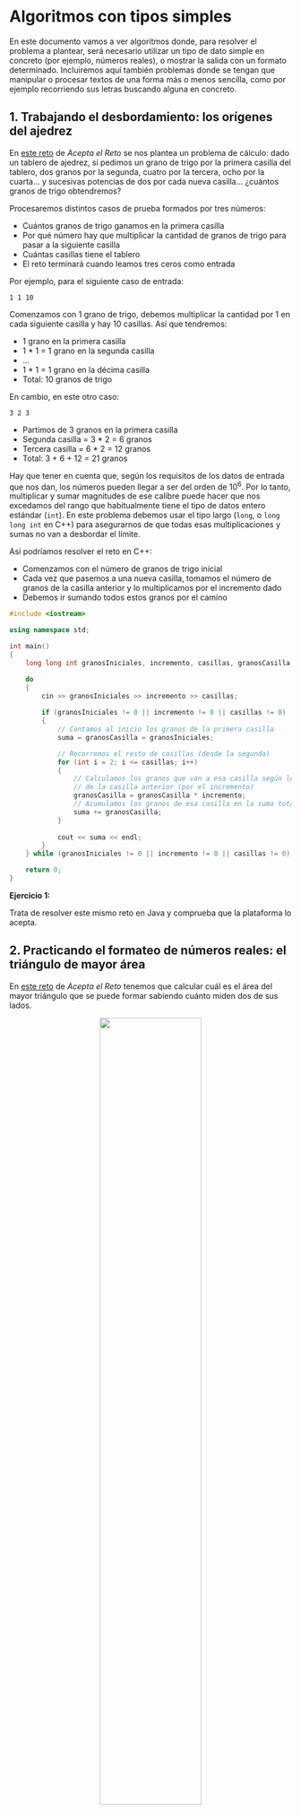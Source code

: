 # Algoritmos con tipos simples

En este documento vamos a ver algoritmos donde, para resolver el problema a plantear, será necesario utilizar un tipo de dato simple en concreto (por ejemplo, números reales), o mostrar la salida con un formato determinado. Incluiremos aquí también problemas donde se tengan que manipular o procesar textos de una forma más o menos sencilla, como por ejemplo recorriendo sus letras buscando alguna en concreto.

## 1. Trabajando el desbordamiento: los orígenes del ajedrez

En <a href="https://aceptaelreto.com/problem/statement.php?id=236" target="_blank">este reto</a> de *Acepta el Reto* se nos plantea un problema de cálculo: dado un tablero de ajedrez, si pedimos un grano de trigo por la primera casilla del tablero, dos granos por la segunda, cuatro por la tercera, ocho por la cuarta... y sucesivas potencias de dos por cada nueva casilla... ¿cuántos granos de trigo obtendremos?

Procesaremos distintos casos de prueba formados por tres números:

* Cuántos granos de trigo ganamos en la primera casilla
* Por qué número hay que multiplicar la cantidad de granos de trigo para pasar a la siguiente casilla
* Cuántas casillas tiene el tablero
* El reto terminará cuando leamos tres ceros como entrada

Por ejemplo, para el siguiente caso de entrada:

```
1 1 10
```

Comenzamos con 1 grano de trigo, debemos multiplicar la cantidad por 1 en cada siguiente casilla y hay 10 casillas. Así que tendremos:

* 1 grano en la primera casilla
* 1 * 1 = 1 grano en la segunda casilla
* ...
* 1 * 1 = 1 grano en la décima casilla
* Total: 10 granos de trigo

En cambio, en este otro caso:

```
3 2 3
```

* Partimos de 3 granos en la primera casilla
* Segunda casilla = 3 * 2 = 6 granos
* Tercera casilla = 6 * 2 = 12 granos
* Total: 3 + 6 + 12 = 21 granos

Hay que tener en cuenta que, según los requisitos de los datos de entrada que nos dan, los números pueden llegar a ser del orden de 10<sup>6</sup>. Por lo tanto, multiplicar y sumar magnitudes de ese calibre puede hacer que nos excedamos del rango que habitualmente tiene el tipo de datos entero estándar (`int`). En este problema debemos usar el tipo largo (`long`, o `long long int` en C++) para asegurarnos de que todas esas multiplicaciones y sumas no van a desbordar el límite.

Así podríamos resolver el reto en C++:

* Comenzamos con el número de granos de trigo inicial
* Cada vez que pasemos a una nueva casilla, tomamos el número de granos de la casilla anterior y lo multiplicamos por el incremento dado
* Debemos ir sumando todos estos granos por el camino

```cpp
#include <iostream>

using namespace std;

int main()
{
    long long int granosIniciales, incremento, casillas, granosCasilla, suma;

    do
    {
        cin >> granosIniciales >> incremento >> casillas;
        
        if (granosIniciales != 0 || incremento != 0 || casillas != 0)
        {
            // Contamos al inicio los granos de la primera casilla
            suma = granosCasilla = granosIniciales;

            // Recorremos el resto de casillas (desde la segunda)
            for (int i = 2; i <= casillas; i++)
            {
                // Calculamos los granos que van a esa casilla según los
                // de la casilla anterior (por el incremento)
                granosCasilla = granosCasilla * incremento;
                // Acumulamos los granos de esa casilla en la suma total
                suma += granosCasilla;
            }
            
            cout << suma << endl;
        }
    } while (granosIniciales != 0 || incremento != 0 || casillas != 0);

	return 0;
}
```

<div class="ejercicio">
    <p><strong>Ejercicio 1:</strong></p>
    <p>Trata de resolver este mismo reto en Java y comprueba que la plataforma lo acepta.</p>
</div>

## 2. Practicando el formateo de números reales: el triángulo de mayor área

En <a href="https://aceptaelreto.com/problem/statement.php?id=236" target="_blank">este reto</a> de *Acepta el Reto* tenemos que calcular cuál es el área del mayor triángulo que se puede formar sabiendo cuánto miden dos de sus lados.

<div align="center">
    <img src="https://aceptaelreto.com/pub/problems/v003/50/st/statements/Spanish/Triangulos.svg" width="60%">
    <p><em>Fuente: Acepta el Reto</em></p>
</div>

Para conocer cuál es el área mayor que se puede formar, todo depende del ángulo que formemos con esos dos segmentos, como puede verse en la imagen anterior. Intuitivamente puede verse que ese área será mayor cuanto más perpendiculares pongamos entre sí los segmentos, aunque también se puede demostrar matemáticamente. 

<div class="demostracion">

    <p>Llamaremos <code>a</code> y <code>b</code> a los dos segmentos que tenemos, y <code>A</code> al ángulo que forman.</p>

    <div align="center">
        <img src="/algoritmia/img/reto350_1.png" width="30%">
    </div>

    <p>El área la calcularíamos como <code>base · altura / 2</code>, siendo la base el lado <code>a</code> y la altura la cantidad <code>h</code> que no conocemos. Sin embargo, aplicando trigonometría se tiene que el seno del ángulo <code>A</code> que forman <code>a</code> y <code>b</code> se calcula dividiendo <code>h / b</code>. Despejando <code>h</code> en esa fórmula, se tiene que <code>h = b · sen A</code>.</p>

    <p>Con esto, el área del triángulo la podemos calcular en cualquier caso como <code>(a · b · sen A) / 2</code>. Como <code>a</code> y <code>b</code> ya sabemos lo que valen, este área será máxima cuanto mayor sea el seno del ángulo que forman <code>A</code>. El ángulo que tiene el mayor valor del seno es el de 90º, cuyo seno vale 1 y, por tanto, obtendremos la mayor área poniendo los lados en ángulo recto, y el área quedaría como <code>(a · b · 1) / 2</code>.</p>

</div>

